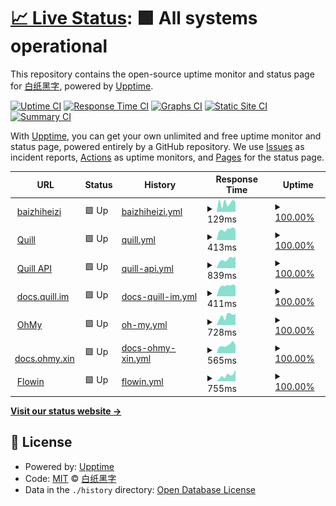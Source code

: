 # [📈 Live Status](https://status.baizhiheizi.com): <!--live status--> **🟩 All systems operational**

This repository contains the open-source uptime monitor and status page for [白纸黑字](https://baizhiheizi.com), powered by [Upptime](https://github.com/upptime/upptime).

[![Uptime CI](https://github.com/koj-co/upptime/workflows/Uptime%20CI/badge.svg)](https://github.com/koj-co/upptime/actions?query=workflow%3A%22Uptime+CI%22)
[![Response Time CI](https://github.com/koj-co/upptime/workflows/Response%20Time%20CI/badge.svg)](https://github.com/koj-co/upptime/actions?query=workflow%3A%22Response+Time+CI%22)
[![Graphs CI](https://github.com/koj-co/upptime/workflows/Graphs%20CI/badge.svg)](https://github.com/koj-co/upptime/actions?query=workflow%3A%22Graphs+CI%22)
[![Static Site CI](https://github.com/koj-co/upptime/workflows/Static%20Site%20CI/badge.svg)](https://github.com/koj-co/upptime/actions?query=workflow%3A%22Static+Site+CI%22)
[![Summary CI](https://github.com/koj-co/upptime/workflows/Summary%20CI/badge.svg)](https://github.com/koj-co/upptime/actions?query=workflow%3A%22Summary+CI%22)

With [Upptime](https://upptime.js.org), you can get your own unlimited and free uptime monitor and status page, powered entirely by a GitHub repository. We use [Issues](https://github.com/baizhiheizi/upptime/issues) as incident reports, [Actions](https://github.com/baizhiheizi/upptime/actions) as uptime monitors, and [Pages](https://status.baizhiheizi.com) for the status page.

<!--start: status pages-->
<!-- This summary is generated by Upptime (https://github.com/upptime/upptime) -->
<!-- Do not edit this manually, your changes will be overwritten -->
<!-- prettier-ignore -->
| URL | Status | History | Response Time | Uptime |
| --- | ------ | ------- | ------------- | ------ |
| <img alt="" src="https://icons.duckduckgo.com/ip3/baizhiheizi.com.ico" height="13"> [baizhiheizi](https://baizhiheizi.com) | 🟩 Up | [baizhiheizi.yml](https://github.com/baizhiheizi/upptime/commits/HEAD/history/baizhiheizi.yml) | <details><summary><img alt="Response time graph" src="./graphs/baizhiheizi/response-time-week.png" height="20"> 129ms</summary><br><a href="https://status.baizhiheizi.com/history/baizhiheizi"><img alt="Response time 120" src="https://img.shields.io/endpoint?url=https%3A%2F%2Fraw.githubusercontent.com%2Fbaizhiheizi%2Fupptime%2FHEAD%2Fapi%2Fbaizhiheizi%2Fresponse-time.json"></a><br><a href="https://status.baizhiheizi.com/history/baizhiheizi"><img alt="24-hour response time 133" src="https://img.shields.io/endpoint?url=https%3A%2F%2Fraw.githubusercontent.com%2Fbaizhiheizi%2Fupptime%2FHEAD%2Fapi%2Fbaizhiheizi%2Fresponse-time-day.json"></a><br><a href="https://status.baizhiheizi.com/history/baizhiheizi"><img alt="7-day response time 129" src="https://img.shields.io/endpoint?url=https%3A%2F%2Fraw.githubusercontent.com%2Fbaizhiheizi%2Fupptime%2FHEAD%2Fapi%2Fbaizhiheizi%2Fresponse-time-week.json"></a><br><a href="https://status.baizhiheizi.com/history/baizhiheizi"><img alt="30-day response time 144" src="https://img.shields.io/endpoint?url=https%3A%2F%2Fraw.githubusercontent.com%2Fbaizhiheizi%2Fupptime%2FHEAD%2Fapi%2Fbaizhiheizi%2Fresponse-time-month.json"></a><br><a href="https://status.baizhiheizi.com/history/baizhiheizi"><img alt="1-year response time 127" src="https://img.shields.io/endpoint?url=https%3A%2F%2Fraw.githubusercontent.com%2Fbaizhiheizi%2Fupptime%2FHEAD%2Fapi%2Fbaizhiheizi%2Fresponse-time-year.json"></a></details> | <details><summary><a href="https://status.baizhiheizi.com/history/baizhiheizi">100.00%</a></summary><a href="https://status.baizhiheizi.com/history/baizhiheizi"><img alt="All-time uptime 100.00%" src="https://img.shields.io/endpoint?url=https%3A%2F%2Fraw.githubusercontent.com%2Fbaizhiheizi%2Fupptime%2FHEAD%2Fapi%2Fbaizhiheizi%2Fuptime.json"></a><br><a href="https://status.baizhiheizi.com/history/baizhiheizi"><img alt="24-hour uptime 100.00%" src="https://img.shields.io/endpoint?url=https%3A%2F%2Fraw.githubusercontent.com%2Fbaizhiheizi%2Fupptime%2FHEAD%2Fapi%2Fbaizhiheizi%2Fuptime-day.json"></a><br><a href="https://status.baizhiheizi.com/history/baizhiheizi"><img alt="7-day uptime 100.00%" src="https://img.shields.io/endpoint?url=https%3A%2F%2Fraw.githubusercontent.com%2Fbaizhiheizi%2Fupptime%2FHEAD%2Fapi%2Fbaizhiheizi%2Fuptime-week.json"></a><br><a href="https://status.baizhiheizi.com/history/baizhiheizi"><img alt="30-day uptime 100.00%" src="https://img.shields.io/endpoint?url=https%3A%2F%2Fraw.githubusercontent.com%2Fbaizhiheizi%2Fupptime%2FHEAD%2Fapi%2Fbaizhiheizi%2Fuptime-month.json"></a><br><a href="https://status.baizhiheizi.com/history/baizhiheizi"><img alt="1-year uptime 100.00%" src="https://img.shields.io/endpoint?url=https%3A%2F%2Fraw.githubusercontent.com%2Fbaizhiheizi%2Fupptime%2FHEAD%2Fapi%2Fbaizhiheizi%2Fuptime-year.json"></a></details>
| <img alt="" src="https://icons.duckduckgo.com/ip3/quill.im.ico" height="13"> [Quill](https://quill.im) | 🟩 Up | [quill.yml](https://github.com/baizhiheizi/upptime/commits/HEAD/history/quill.yml) | <details><summary><img alt="Response time graph" src="./graphs/quill/response-time-week.png" height="20"> 413ms</summary><br><a href="https://status.baizhiheizi.com/history/quill"><img alt="Response time 507" src="https://img.shields.io/endpoint?url=https%3A%2F%2Fraw.githubusercontent.com%2Fbaizhiheizi%2Fupptime%2FHEAD%2Fapi%2Fquill%2Fresponse-time.json"></a><br><a href="https://status.baizhiheizi.com/history/quill"><img alt="24-hour response time 421" src="https://img.shields.io/endpoint?url=https%3A%2F%2Fraw.githubusercontent.com%2Fbaizhiheizi%2Fupptime%2FHEAD%2Fapi%2Fquill%2Fresponse-time-day.json"></a><br><a href="https://status.baizhiheizi.com/history/quill"><img alt="7-day response time 413" src="https://img.shields.io/endpoint?url=https%3A%2F%2Fraw.githubusercontent.com%2Fbaizhiheizi%2Fupptime%2FHEAD%2Fapi%2Fquill%2Fresponse-time-week.json"></a><br><a href="https://status.baizhiheizi.com/history/quill"><img alt="30-day response time 435" src="https://img.shields.io/endpoint?url=https%3A%2F%2Fraw.githubusercontent.com%2Fbaizhiheizi%2Fupptime%2FHEAD%2Fapi%2Fquill%2Fresponse-time-month.json"></a><br><a href="https://status.baizhiheizi.com/history/quill"><img alt="1-year response time 507" src="https://img.shields.io/endpoint?url=https%3A%2F%2Fraw.githubusercontent.com%2Fbaizhiheizi%2Fupptime%2FHEAD%2Fapi%2Fquill%2Fresponse-time-year.json"></a></details> | <details><summary><a href="https://status.baizhiheizi.com/history/quill">100.00%</a></summary><a href="https://status.baizhiheizi.com/history/quill"><img alt="All-time uptime 99.99%" src="https://img.shields.io/endpoint?url=https%3A%2F%2Fraw.githubusercontent.com%2Fbaizhiheizi%2Fupptime%2FHEAD%2Fapi%2Fquill%2Fuptime.json"></a><br><a href="https://status.baizhiheizi.com/history/quill"><img alt="24-hour uptime 100.00%" src="https://img.shields.io/endpoint?url=https%3A%2F%2Fraw.githubusercontent.com%2Fbaizhiheizi%2Fupptime%2FHEAD%2Fapi%2Fquill%2Fuptime-day.json"></a><br><a href="https://status.baizhiheizi.com/history/quill"><img alt="7-day uptime 100.00%" src="https://img.shields.io/endpoint?url=https%3A%2F%2Fraw.githubusercontent.com%2Fbaizhiheizi%2Fupptime%2FHEAD%2Fapi%2Fquill%2Fuptime-week.json"></a><br><a href="https://status.baizhiheizi.com/history/quill"><img alt="30-day uptime 99.96%" src="https://img.shields.io/endpoint?url=https%3A%2F%2Fraw.githubusercontent.com%2Fbaizhiheizi%2Fupptime%2FHEAD%2Fapi%2Fquill%2Fuptime-month.json"></a><br><a href="https://status.baizhiheizi.com/history/quill"><img alt="1-year uptime 99.99%" src="https://img.shields.io/endpoint?url=https%3A%2F%2Fraw.githubusercontent.com%2Fbaizhiheizi%2Fupptime%2FHEAD%2Fapi%2Fquill%2Fuptime-year.json"></a></details>
| <img alt="" src="https://icons.duckduckgo.com/ip3/quill.im.ico" height="13"> [Quill API](https://quill.im/api/articles) | 🟩 Up | [quill-api.yml](https://github.com/baizhiheizi/upptime/commits/HEAD/history/quill-api.yml) | <details><summary><img alt="Response time graph" src="./graphs/quill-api/response-time-week.png" height="20"> 839ms</summary><br><a href="https://status.baizhiheizi.com/history/quill-api"><img alt="Response time 749" src="https://img.shields.io/endpoint?url=https%3A%2F%2Fraw.githubusercontent.com%2Fbaizhiheizi%2Fupptime%2FHEAD%2Fapi%2Fquill-api%2Fresponse-time.json"></a><br><a href="https://status.baizhiheizi.com/history/quill-api"><img alt="24-hour response time 1101" src="https://img.shields.io/endpoint?url=https%3A%2F%2Fraw.githubusercontent.com%2Fbaizhiheizi%2Fupptime%2FHEAD%2Fapi%2Fquill-api%2Fresponse-time-day.json"></a><br><a href="https://status.baizhiheizi.com/history/quill-api"><img alt="7-day response time 839" src="https://img.shields.io/endpoint?url=https%3A%2F%2Fraw.githubusercontent.com%2Fbaizhiheizi%2Fupptime%2FHEAD%2Fapi%2Fquill-api%2Fresponse-time-week.json"></a><br><a href="https://status.baizhiheizi.com/history/quill-api"><img alt="30-day response time 837" src="https://img.shields.io/endpoint?url=https%3A%2F%2Fraw.githubusercontent.com%2Fbaizhiheizi%2Fupptime%2FHEAD%2Fapi%2Fquill-api%2Fresponse-time-month.json"></a><br><a href="https://status.baizhiheizi.com/history/quill-api"><img alt="1-year response time 749" src="https://img.shields.io/endpoint?url=https%3A%2F%2Fraw.githubusercontent.com%2Fbaizhiheizi%2Fupptime%2FHEAD%2Fapi%2Fquill-api%2Fresponse-time-year.json"></a></details> | <details><summary><a href="https://status.baizhiheizi.com/history/quill-api">100.00%</a></summary><a href="https://status.baizhiheizi.com/history/quill-api"><img alt="All-time uptime 99.44%" src="https://img.shields.io/endpoint?url=https%3A%2F%2Fraw.githubusercontent.com%2Fbaizhiheizi%2Fupptime%2FHEAD%2Fapi%2Fquill-api%2Fuptime.json"></a><br><a href="https://status.baizhiheizi.com/history/quill-api"><img alt="24-hour uptime 100.00%" src="https://img.shields.io/endpoint?url=https%3A%2F%2Fraw.githubusercontent.com%2Fbaizhiheizi%2Fupptime%2FHEAD%2Fapi%2Fquill-api%2Fuptime-day.json"></a><br><a href="https://status.baizhiheizi.com/history/quill-api"><img alt="7-day uptime 100.00%" src="https://img.shields.io/endpoint?url=https%3A%2F%2Fraw.githubusercontent.com%2Fbaizhiheizi%2Fupptime%2FHEAD%2Fapi%2Fquill-api%2Fuptime-week.json"></a><br><a href="https://status.baizhiheizi.com/history/quill-api"><img alt="30-day uptime 99.96%" src="https://img.shields.io/endpoint?url=https%3A%2F%2Fraw.githubusercontent.com%2Fbaizhiheizi%2Fupptime%2FHEAD%2Fapi%2Fquill-api%2Fuptime-month.json"></a><br><a href="https://status.baizhiheizi.com/history/quill-api"><img alt="1-year uptime 99.44%" src="https://img.shields.io/endpoint?url=https%3A%2F%2Fraw.githubusercontent.com%2Fbaizhiheizi%2Fupptime%2FHEAD%2Fapi%2Fquill-api%2Fuptime-year.json"></a></details>
| <img alt="" src="https://icons.duckduckgo.com/ip3/docs.quill.im.ico" height="13"> [docs.quill.im](https://docs.quill.im) | 🟩 Up | [docs-quill-im.yml](https://github.com/baizhiheizi/upptime/commits/HEAD/history/docs-quill-im.yml) | <details><summary><img alt="Response time graph" src="./graphs/docs-quill-im/response-time-week.png" height="20"> 411ms</summary><br><a href="https://status.baizhiheizi.com/history/docs-quill-im"><img alt="Response time 518" src="https://img.shields.io/endpoint?url=https%3A%2F%2Fraw.githubusercontent.com%2Fbaizhiheizi%2Fupptime%2FHEAD%2Fapi%2Fdocs-quill-im%2Fresponse-time.json"></a><br><a href="https://status.baizhiheizi.com/history/docs-quill-im"><img alt="24-hour response time 421" src="https://img.shields.io/endpoint?url=https%3A%2F%2Fraw.githubusercontent.com%2Fbaizhiheizi%2Fupptime%2FHEAD%2Fapi%2Fdocs-quill-im%2Fresponse-time-day.json"></a><br><a href="https://status.baizhiheizi.com/history/docs-quill-im"><img alt="7-day response time 411" src="https://img.shields.io/endpoint?url=https%3A%2F%2Fraw.githubusercontent.com%2Fbaizhiheizi%2Fupptime%2FHEAD%2Fapi%2Fdocs-quill-im%2Fresponse-time-week.json"></a><br><a href="https://status.baizhiheizi.com/history/docs-quill-im"><img alt="30-day response time 449" src="https://img.shields.io/endpoint?url=https%3A%2F%2Fraw.githubusercontent.com%2Fbaizhiheizi%2Fupptime%2FHEAD%2Fapi%2Fdocs-quill-im%2Fresponse-time-month.json"></a><br><a href="https://status.baizhiheizi.com/history/docs-quill-im"><img alt="1-year response time 518" src="https://img.shields.io/endpoint?url=https%3A%2F%2Fraw.githubusercontent.com%2Fbaizhiheizi%2Fupptime%2FHEAD%2Fapi%2Fdocs-quill-im%2Fresponse-time-year.json"></a></details> | <details><summary><a href="https://status.baizhiheizi.com/history/docs-quill-im">100.00%</a></summary><a href="https://status.baizhiheizi.com/history/docs-quill-im"><img alt="All-time uptime 100.00%" src="https://img.shields.io/endpoint?url=https%3A%2F%2Fraw.githubusercontent.com%2Fbaizhiheizi%2Fupptime%2FHEAD%2Fapi%2Fdocs-quill-im%2Fuptime.json"></a><br><a href="https://status.baizhiheizi.com/history/docs-quill-im"><img alt="24-hour uptime 100.00%" src="https://img.shields.io/endpoint?url=https%3A%2F%2Fraw.githubusercontent.com%2Fbaizhiheizi%2Fupptime%2FHEAD%2Fapi%2Fdocs-quill-im%2Fuptime-day.json"></a><br><a href="https://status.baizhiheizi.com/history/docs-quill-im"><img alt="7-day uptime 100.00%" src="https://img.shields.io/endpoint?url=https%3A%2F%2Fraw.githubusercontent.com%2Fbaizhiheizi%2Fupptime%2FHEAD%2Fapi%2Fdocs-quill-im%2Fuptime-week.json"></a><br><a href="https://status.baizhiheizi.com/history/docs-quill-im"><img alt="30-day uptime 100.00%" src="https://img.shields.io/endpoint?url=https%3A%2F%2Fraw.githubusercontent.com%2Fbaizhiheizi%2Fupptime%2FHEAD%2Fapi%2Fdocs-quill-im%2Fuptime-month.json"></a><br><a href="https://status.baizhiheizi.com/history/docs-quill-im"><img alt="1-year uptime 100.00%" src="https://img.shields.io/endpoint?url=https%3A%2F%2Fraw.githubusercontent.com%2Fbaizhiheizi%2Fupptime%2FHEAD%2Fapi%2Fdocs-quill-im%2Fuptime-year.json"></a></details>
| <img alt="" src="https://icons.duckduckgo.com/ip3/ohmy.xin.ico" height="13"> [OhMy](https://ohmy.xin) | 🟩 Up | [oh-my.yml](https://github.com/baizhiheizi/upptime/commits/HEAD/history/oh-my.yml) | <details><summary><img alt="Response time graph" src="./graphs/oh-my/response-time-week.png" height="20"> 728ms</summary><br><a href="https://status.baizhiheizi.com/history/oh-my"><img alt="Response time 734" src="https://img.shields.io/endpoint?url=https%3A%2F%2Fraw.githubusercontent.com%2Fbaizhiheizi%2Fupptime%2FHEAD%2Fapi%2Foh-my%2Fresponse-time.json"></a><br><a href="https://status.baizhiheizi.com/history/oh-my"><img alt="24-hour response time 876" src="https://img.shields.io/endpoint?url=https%3A%2F%2Fraw.githubusercontent.com%2Fbaizhiheizi%2Fupptime%2FHEAD%2Fapi%2Foh-my%2Fresponse-time-day.json"></a><br><a href="https://status.baizhiheizi.com/history/oh-my"><img alt="7-day response time 728" src="https://img.shields.io/endpoint?url=https%3A%2F%2Fraw.githubusercontent.com%2Fbaizhiheizi%2Fupptime%2FHEAD%2Fapi%2Foh-my%2Fresponse-time-week.json"></a><br><a href="https://status.baizhiheizi.com/history/oh-my"><img alt="30-day response time 799" src="https://img.shields.io/endpoint?url=https%3A%2F%2Fraw.githubusercontent.com%2Fbaizhiheizi%2Fupptime%2FHEAD%2Fapi%2Foh-my%2Fresponse-time-month.json"></a><br><a href="https://status.baizhiheizi.com/history/oh-my"><img alt="1-year response time 688" src="https://img.shields.io/endpoint?url=https%3A%2F%2Fraw.githubusercontent.com%2Fbaizhiheizi%2Fupptime%2FHEAD%2Fapi%2Foh-my%2Fresponse-time-year.json"></a></details> | <details><summary><a href="https://status.baizhiheizi.com/history/oh-my">100.00%</a></summary><a href="https://status.baizhiheizi.com/history/oh-my"><img alt="All-time uptime 99.96%" src="https://img.shields.io/endpoint?url=https%3A%2F%2Fraw.githubusercontent.com%2Fbaizhiheizi%2Fupptime%2FHEAD%2Fapi%2Foh-my%2Fuptime.json"></a><br><a href="https://status.baizhiheizi.com/history/oh-my"><img alt="24-hour uptime 100.00%" src="https://img.shields.io/endpoint?url=https%3A%2F%2Fraw.githubusercontent.com%2Fbaizhiheizi%2Fupptime%2FHEAD%2Fapi%2Foh-my%2Fuptime-day.json"></a><br><a href="https://status.baizhiheizi.com/history/oh-my"><img alt="7-day uptime 100.00%" src="https://img.shields.io/endpoint?url=https%3A%2F%2Fraw.githubusercontent.com%2Fbaizhiheizi%2Fupptime%2FHEAD%2Fapi%2Foh-my%2Fuptime-week.json"></a><br><a href="https://status.baizhiheizi.com/history/oh-my"><img alt="30-day uptime 100.00%" src="https://img.shields.io/endpoint?url=https%3A%2F%2Fraw.githubusercontent.com%2Fbaizhiheizi%2Fupptime%2FHEAD%2Fapi%2Foh-my%2Fuptime-month.json"></a><br><a href="https://status.baizhiheizi.com/history/oh-my"><img alt="1-year uptime 99.99%" src="https://img.shields.io/endpoint?url=https%3A%2F%2Fraw.githubusercontent.com%2Fbaizhiheizi%2Fupptime%2FHEAD%2Fapi%2Foh-my%2Fuptime-year.json"></a></details>
| <img alt="" src="https://icons.duckduckgo.com/ip3/docs.ohmy.xin.ico" height="13"> [docs.ohmy.xin](https://docs.ohmy.xin) | 🟩 Up | [docs-ohmy-xin.yml](https://github.com/baizhiheizi/upptime/commits/HEAD/history/docs-ohmy-xin.yml) | <details><summary><img alt="Response time graph" src="./graphs/docs-ohmy-xin/response-time-week.png" height="20"> 565ms</summary><br><a href="https://status.baizhiheizi.com/history/docs-ohmy-xin"><img alt="Response time 374" src="https://img.shields.io/endpoint?url=https%3A%2F%2Fraw.githubusercontent.com%2Fbaizhiheizi%2Fupptime%2FHEAD%2Fapi%2Fdocs-ohmy-xin%2Fresponse-time.json"></a><br><a href="https://status.baizhiheizi.com/history/docs-ohmy-xin"><img alt="24-hour response time 549" src="https://img.shields.io/endpoint?url=https%3A%2F%2Fraw.githubusercontent.com%2Fbaizhiheizi%2Fupptime%2FHEAD%2Fapi%2Fdocs-ohmy-xin%2Fresponse-time-day.json"></a><br><a href="https://status.baizhiheizi.com/history/docs-ohmy-xin"><img alt="7-day response time 565" src="https://img.shields.io/endpoint?url=https%3A%2F%2Fraw.githubusercontent.com%2Fbaizhiheizi%2Fupptime%2FHEAD%2Fapi%2Fdocs-ohmy-xin%2Fresponse-time-week.json"></a><br><a href="https://status.baizhiheizi.com/history/docs-ohmy-xin"><img alt="30-day response time 513" src="https://img.shields.io/endpoint?url=https%3A%2F%2Fraw.githubusercontent.com%2Fbaizhiheizi%2Fupptime%2FHEAD%2Fapi%2Fdocs-ohmy-xin%2Fresponse-time-month.json"></a><br><a href="https://status.baizhiheizi.com/history/docs-ohmy-xin"><img alt="1-year response time 429" src="https://img.shields.io/endpoint?url=https%3A%2F%2Fraw.githubusercontent.com%2Fbaizhiheizi%2Fupptime%2FHEAD%2Fapi%2Fdocs-ohmy-xin%2Fresponse-time-year.json"></a></details> | <details><summary><a href="https://status.baizhiheizi.com/history/docs-ohmy-xin">100.00%</a></summary><a href="https://status.baizhiheizi.com/history/docs-ohmy-xin"><img alt="All-time uptime 99.99%" src="https://img.shields.io/endpoint?url=https%3A%2F%2Fraw.githubusercontent.com%2Fbaizhiheizi%2Fupptime%2FHEAD%2Fapi%2Fdocs-ohmy-xin%2Fuptime.json"></a><br><a href="https://status.baizhiheizi.com/history/docs-ohmy-xin"><img alt="24-hour uptime 100.00%" src="https://img.shields.io/endpoint?url=https%3A%2F%2Fraw.githubusercontent.com%2Fbaizhiheizi%2Fupptime%2FHEAD%2Fapi%2Fdocs-ohmy-xin%2Fuptime-day.json"></a><br><a href="https://status.baizhiheizi.com/history/docs-ohmy-xin"><img alt="7-day uptime 100.00%" src="https://img.shields.io/endpoint?url=https%3A%2F%2Fraw.githubusercontent.com%2Fbaizhiheizi%2Fupptime%2FHEAD%2Fapi%2Fdocs-ohmy-xin%2Fuptime-week.json"></a><br><a href="https://status.baizhiheizi.com/history/docs-ohmy-xin"><img alt="30-day uptime 100.00%" src="https://img.shields.io/endpoint?url=https%3A%2F%2Fraw.githubusercontent.com%2Fbaizhiheizi%2Fupptime%2FHEAD%2Fapi%2Fdocs-ohmy-xin%2Fuptime-month.json"></a><br><a href="https://status.baizhiheizi.com/history/docs-ohmy-xin"><img alt="1-year uptime 99.99%" src="https://img.shields.io/endpoint?url=https%3A%2F%2Fraw.githubusercontent.com%2Fbaizhiheizi%2Fupptime%2FHEAD%2Fapi%2Fdocs-ohmy-xin%2Fuptime-year.json"></a></details>
| <img alt="" src="https://icons.duckduckgo.com/ip3/flowin.xin.ico" height="13"> [Flowin](https://flowin.xin) | 🟩 Up | [flowin.yml](https://github.com/baizhiheizi/upptime/commits/HEAD/history/flowin.yml) | <details><summary><img alt="Response time graph" src="./graphs/flowin/response-time-week.png" height="20"> 755ms</summary><br><a href="https://status.baizhiheizi.com/history/flowin"><img alt="Response time 800" src="https://img.shields.io/endpoint?url=https%3A%2F%2Fraw.githubusercontent.com%2Fbaizhiheizi%2Fupptime%2FHEAD%2Fapi%2Fflowin%2Fresponse-time.json"></a><br><a href="https://status.baizhiheizi.com/history/flowin"><img alt="24-hour response time 1482" src="https://img.shields.io/endpoint?url=https%3A%2F%2Fraw.githubusercontent.com%2Fbaizhiheizi%2Fupptime%2FHEAD%2Fapi%2Fflowin%2Fresponse-time-day.json"></a><br><a href="https://status.baizhiheizi.com/history/flowin"><img alt="7-day response time 755" src="https://img.shields.io/endpoint?url=https%3A%2F%2Fraw.githubusercontent.com%2Fbaizhiheizi%2Fupptime%2FHEAD%2Fapi%2Fflowin%2Fresponse-time-week.json"></a><br><a href="https://status.baizhiheizi.com/history/flowin"><img alt="30-day response time 836" src="https://img.shields.io/endpoint?url=https%3A%2F%2Fraw.githubusercontent.com%2Fbaizhiheizi%2Fupptime%2FHEAD%2Fapi%2Fflowin%2Fresponse-time-month.json"></a><br><a href="https://status.baizhiheizi.com/history/flowin"><img alt="1-year response time 851" src="https://img.shields.io/endpoint?url=https%3A%2F%2Fraw.githubusercontent.com%2Fbaizhiheizi%2Fupptime%2FHEAD%2Fapi%2Fflowin%2Fresponse-time-year.json"></a></details> | <details><summary><a href="https://status.baizhiheizi.com/history/flowin">100.00%</a></summary><a href="https://status.baizhiheizi.com/history/flowin"><img alt="All-time uptime 99.96%" src="https://img.shields.io/endpoint?url=https%3A%2F%2Fraw.githubusercontent.com%2Fbaizhiheizi%2Fupptime%2FHEAD%2Fapi%2Fflowin%2Fuptime.json"></a><br><a href="https://status.baizhiheizi.com/history/flowin"><img alt="24-hour uptime 100.00%" src="https://img.shields.io/endpoint?url=https%3A%2F%2Fraw.githubusercontent.com%2Fbaizhiheizi%2Fupptime%2FHEAD%2Fapi%2Fflowin%2Fuptime-day.json"></a><br><a href="https://status.baizhiheizi.com/history/flowin"><img alt="7-day uptime 100.00%" src="https://img.shields.io/endpoint?url=https%3A%2F%2Fraw.githubusercontent.com%2Fbaizhiheizi%2Fupptime%2FHEAD%2Fapi%2Fflowin%2Fuptime-week.json"></a><br><a href="https://status.baizhiheizi.com/history/flowin"><img alt="30-day uptime 100.00%" src="https://img.shields.io/endpoint?url=https%3A%2F%2Fraw.githubusercontent.com%2Fbaizhiheizi%2Fupptime%2FHEAD%2Fapi%2Fflowin%2Fuptime-month.json"></a><br><a href="https://status.baizhiheizi.com/history/flowin"><img alt="1-year uptime 99.96%" src="https://img.shields.io/endpoint?url=https%3A%2F%2Fraw.githubusercontent.com%2Fbaizhiheizi%2Fupptime%2FHEAD%2Fapi%2Fflowin%2Fuptime-year.json"></a></details>

<!--end: status pages-->

[**Visit our status website →**](https://status.baizhiheizi.com)

## 📄 License

- Powered by: [Upptime](https://github.com/upptime/upptime)
- Code: [MIT](./LICENSE) © [白纸黑字](https://baizhiheizi.com)
- Data in the `./history` directory: [Open Database License](https://opendatacommons.org/licenses/odbl/1-0/)
